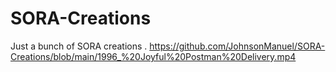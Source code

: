 # SORA-Creations
Just a bunch of SORA creations .
https://github.com/JohnsonManuel/SORA-Creations/blob/main/1996_%20Joyful%20Postman%20Delivery.mp4
